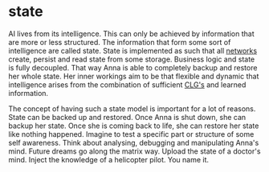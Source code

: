 # state
AI lives from its intelligence. This can only be achieved by information that
are more or less structured. The information that form some sort of
intelligence are called state. State is implemented as such that all
[networks](network.md) create, persist and read state from some storage.
Business logic and state is fully decoupled. That way Anna is able to
completely backup and restore her whole state. Her inner workings aim to be
that flexible and dynamic that intelligence arises from the combination of
sufficient [CLG's](clg.md) and learned information.

The concept of having such a state model is important for a lot of reasons.
State can be backed up and restored. Once Anna is shut down, she can backup her
state. Once she is coming back to life, she can restore her state like nothing
happened. Imagine to test a specific part or structure of some self awareness.
Think about analysing, debugging and manipulating Anna's mind. Future dreams go
along the matrix way. Upload the state of a doctor's mind. Inject the knowledge
of a helicopter pilot. You name it.
